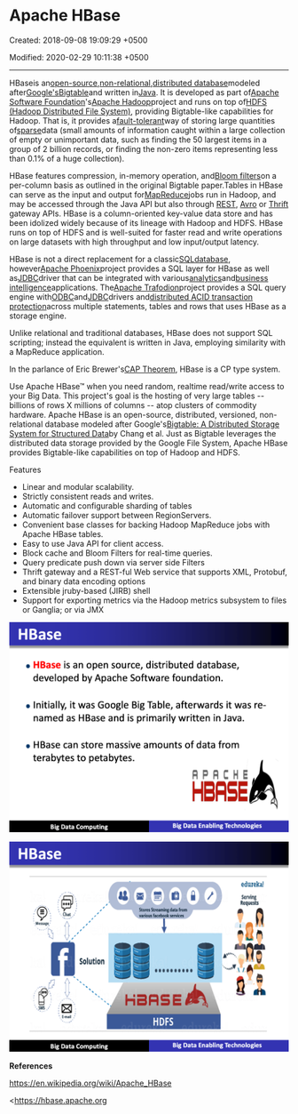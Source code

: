 # Apache HBase

Created: 2018-09-08 19:09:29 +0500

Modified: 2020-02-29 10:11:38 +0500

---

HBaseis an[open-source](https://en.wikipedia.org/wiki/Open-source),[non-relational](https://en.wikipedia.org/wiki/Non-relational_database),[distributed database](https://en.wikipedia.org/wiki/Distributed_database)modeled after[Google's](https://en.wikipedia.org/wiki/Google)[Bigtable](https://en.wikipedia.org/wiki/Bigtable)and written in[Java](https://en.wikipedia.org/wiki/Java_(programming_language)). It is developed as part of[Apache Software Foundation](https://en.wikipedia.org/wiki/Apache_Software_Foundation)'s[Apache Hadoop](https://en.wikipedia.org/wiki/Hadoop)project and runs on top of[HDFS (Hadoop Distributed File System)](https://en.wikipedia.org/wiki/Hadoop_Distributed_File_System), providing Bigtable-like capabilities for Hadoop. That is, it provides a[fault-tolerant](https://en.wikipedia.org/wiki/Fault-tolerant)way of storing large quantities of[sparse](https://en.wikipedia.org/wiki/Sparse_file)data (small amounts of information caught within a large collection of empty or unimportant data, such as finding the 50 largest items in a group of 2 billion records, or finding the non-zero items representing less than 0.1% of a huge collection).



HBase features compression, in-memory operation, and[Bloom filters](https://en.wikipedia.org/wiki/Bloom_filter)on a per-column basis as outlined in the original Bigtable paper.Tables in HBase can serve as the input and output for[MapReduce](https://en.wikipedia.org/wiki/Mapreduce)jobs run in Hadoop, and may be accessed through the Java API but also through [REST](https://en.wikipedia.org/wiki/REST), [Avro](https://en.wikipedia.org/wiki/Avro_(serialization_system)) or [Thrift](https://en.wikipedia.org/wiki/Thrift_(protocol)) gateway APIs. HBase is a column-oriented key-value data store and has been idolized widely because of its lineage with Hadoop and HDFS. HBase runs on top of HDFS and is well-suited for faster read and write operations on large datasets with high throughput and low input/output latency.



HBase is not a direct replacement for a classic[SQL](https://en.wikipedia.org/wiki/SQL)[database](https://en.wikipedia.org/wiki/Database), however[Apache Phoenix](https://en.wikipedia.org/wiki/Apache_Phoenix)project provides a SQL layer for HBase as well as[JDBC](https://en.wikipedia.org/wiki/JDBC)driver that can be integrated with various[analytics](https://en.wikipedia.org/wiki/Analytics)and[business intelligence](https://en.wikipedia.org/wiki/Business_intelligence)applications. The[Apache Trafodion](https://en.wikipedia.org/wiki/Apache_Trafodion)project provides a SQL query engine with[ODBC](https://en.wikipedia.org/wiki/ODBC)and[JDBC](https://en.wikipedia.org/wiki/JDBC)drivers and[distributed ACID transaction protection](https://en.wikipedia.org/wiki/ACID#Distributed_transactions)across multiple statements, tables and rows that uses HBase as a storage engine.



Unlike relational and traditional databases, HBase does not support SQL scripting; instead the equivalent is written in Java, employing similarity with a MapReduce application.



In the parlance of Eric Brewer's[CAP Theorem](https://en.wikipedia.org/wiki/CAP_Theorem), HBase is a CP type system.



Use Apache HBase™ when you need random, realtime read/write access to your Big Data. This project's goal is the hosting of very large tables -- billions of rows X millions of columns -- atop clusters of commodity hardware. Apache HBase is an open-source, distributed, versioned, non-relational database modeled after Google's[Bigtable: A Distributed Storage System for Structured Data](http://research.google.com/archive/bigtable.html)by Chang et al. Just as Bigtable leverages the distributed data storage provided by the Google File System, Apache HBase provides Bigtable-like capabilities on top of Hadoop and HDFS.



Features
-   Linear and modular scalability.
-   Strictly consistent reads and writes.
-   Automatic and configurable sharding of tables
-   Automatic failover support between RegionServers.
-   Convenient base classes for backing Hadoop MapReduce jobs with Apache HBase tables.
-   Easy to use Java API for client access.
-   Block cache and Bloom Filters for real-time queries.
-   Query predicate push down via server side Filters
-   Thrift gateway and a REST-ful Web service that supports XML, Protobuf, and binary data encoding options
-   Extensible jruby-based (JIRB) shell
-   Support for exporting metrics via the Hadoop metrics subsystem to files or Ganglia; or via JMX



![HBase • HBase is an open source, distributed database, developed by Apache Software foundation. • Initially, it was Google Big Table, afterwards it was re- named as HBase and is primarily written in Java. • HBase can store massive amounts of data from terabytes to petabytes. Big Data Computing R PRC HE HBRSE Big Data Enabling Technologies ](../../media/Technologies-Apache-Apache-HBase-image1.png)

![HBase ',MessaE' Solution E-mai Big Data Computing ooeooe Stores Streaming data from edureka! Requests HäRSE HDFS Big Data Enabling Technologies ](../../media/Technologies-Apache-Apache-HBase-image2.png)



**References**

<https://en.wikipedia.org/wiki/Apache_HBase>

<https://hbase.apache.org


